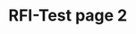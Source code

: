 # RFI-Test page 2

<div id="lightning"></div>

<script type="text/javascript" src="https://uofstthomasmn--edastaging.sandbox.my.salesforce.com/lightning/lightning.out.js"></script>

<script type="text/javascript">
    document.addEventListener("DOMContentLoaded", () => {
        $Lightning.use("c:requestForInformationApp", 
            function() {
                $Lightning.createComponent(
                     "c:requestForInformationForm",
                     {"rfi_controller":"RFI Controller 0303"},
                     "lightning",
                     function(cmp) {
                         console.log("LWC Component Created.");
                     } 
              );
            },
            'https://uofstthomasmn--edastaging.sandbox.my.site.com/Admissions'
        );
    );
</script>
